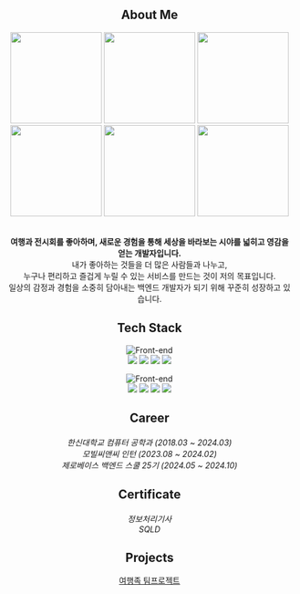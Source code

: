 <div align="center">

<h2 align="center"> About Me </h2>

<div align="center">
  <!-- 1번째 줄 -->
  <img src="https://github.com/user-attachments/assets/38e84b94-9a66-4664-8357-a9ca40819313" width="160"/>  
  <img src="https://github.com/user-attachments/assets/01246272-75c1-4dcd-a223-1a3416e7461f" width="160"/>
  <img src="https://github.com/user-attachments/assets/30086fb9-76df-4560-b1a3-06d7925ac02e" width="160"/>
  <img src="https://github.com/user-attachments/assets/b8afe799-7800-40f3-a331-2edbbd4166c5" width="160"/>
  <img src="https://github.com/user-attachments/assets/c4e0c9c9-29ab-4267-a1ec-0c309bcd4247" width="160"/>
  <img src="https://github.com/user-attachments/assets/2ccf868c-9583-426e-aa31-8aa334e928f8" width="160"/>
</div>


<br>
<p><b>여행과 전시회를 좋아하며, 새로운 경험을 통해 세상을 바라보는 시야를 넓히고 영감을 얻는 개발자입니다.</b><br>
내가 좋아하는 것들을 더 많은 사람들과 나누고,<br>
누구나 편리하고 즐겁게 누릴 수 있는 서비스를 만드는 것이 저의 목표입니다.<br>
일상의 감정과 경험을 소중히 담아내는 백엔드 개발자가 되기 위해 꾸준히 성장하고 있습니다.</p>

<h2 align="center"> Tech Stack </h2>

![Front-end](https://skillicons.dev/icons?i=java,spring,mysql)<br>
<img src="https://img.shields.io/badge/Java-59666C?style=for-the-badge&logo=Spring&logoColor=white"/>
<img src="https://img.shields.io/badge/Spring Boot-59666C?style=for-the-badge&logo=SpringBoot&logoColor=white"/>
<img src="https://img.shields.io/badge/JPA-59666C?style=for-the-badge&logo=Spring&logoColor=white"/>
<img src="https://img.shields.io/badge/Mysql-59666C?style=for-the-badge&logo=MySql&logoColor=white"/><br>

![Front-end](https://skillicons.dev/icons?i=idea,postman,gradle,git)<br>
<img src="https://img.shields.io/badge/IntelliJ-59666C?style=for-the-badge&logo=IntelliJ IDEA&logoColor=white"/>
<img src="https://img.shields.io/badge/Postman-59666C?style=for-the-badge&logo=Postman&logoColor=white"/>
<img src="https://img.shields.io/badge/Gradle-59666C?style=for-the-badge&logo=Gradle&logoColor=white">
<img src="https://img.shields.io/badge/git-59666C?style=for-the-badge&logo=git&logoColor=white">

<h2 align="center"> Career </h2>

<h5 align="center">
    <span style="font-weight:normal;">한신대학교 컴퓨터 공학과 (2018.03 ~ 2024.03) </span><br>
    <span style="font-weight:normal;">모빌씨앤씨 인턴 (2023.08 ~ 2024.02) </span><br>
    <span style="font-weight:normal;">제로베이스 백엔드 스쿨 25기 (2024.05 ~ 2024.10) </span>
</h5>

<h2 align="center"> Certificate </h2>

<h5 align="center">
  <span style="font-weight:normal;">정보처리기사</span><br>
  <span style="font-weight:normal;">SQLD</span><br>
</h5>

<h2 align="center"> Projects </h2>

[여행족 팀프로젝트](https://github.com/Travel-Tribe)<br><br>

</div>
